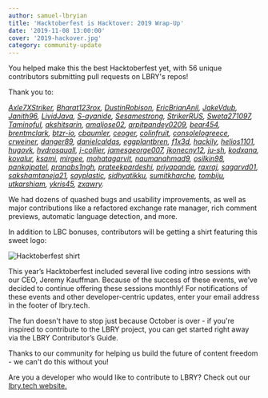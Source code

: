 ```yaml
--- 
author: samuel-lbryian
title: 'Hacktoberfest is Hacktover: 2019 Wrap-Up'
date: '2019-11-08 13:00:00'
cover: '2019-hackover.jpg'
category: community-update
---
```


You helped make this the best Hacktoberfest yet, with 56 unique contributors submitting pull requests on LBRY's repos! 

Thank you to: 

_[Axle7XStriker](https://github.com/Axle7XStriker), [Bharat123rox](https://github.com/Bharat123rox), [DustinRobison](https://github.com/DustinRobison), [EricBrianAnil](https://github.com/EricBrianAnil), [JakeVdub](https://github.com/JakeVdub), [Janith96](https://github.com/Janith96), [LividJava](https://github.com/LividJava), [S-ayanide](https://github.com/S-ayanide), [Sesamestrong](https://github.com/Sesamestrong), [StrikerRUS](https://github.com/StrikerRUS), [Sweta271097](https://github.com/Sweta271097), [Taminoful](https://github.com/Taminoful), [akshitsarin](https://github.com/akshitsarin), [amaljose02](https://github.com/amaljose02), [arpitpandey0209](https://github.com/arpitpandey0209), [bear454](https://github.com/bear454), [brentmclark](https://github.com/brentmclark), [btzr-io](https://github.com/btzr-io), [cbaumler](https://github.com/cbaumler), [ceoger](https://github.com/ceoger), [colinfruit](https://github.com/colinfruit), [consolelogreece](https://github.com/consolelogreece), [crweiner](https://github.com/crweiner), [danger89](https://github.com/danger89), [danielcaldas](https://github.com/danielcaldas), [eggplantbren](https://github.com/eggplantbren), [f1x3d](https://github.com/f1x3d), [hackily](https://github.com/hackily), [helios1101](https://github.com/helios1101), [hugovk](https://github.com/hugovk), [hydrosquall](https://github.com/hydrosquall), [j-collier](https://github.com/j-collier), [jamesgeorge007](https://github.com/jamesgeorge007), [jkonecny12](https://github.com/jkonecny12), [ju-sh](https://github.com/ju-sh), [kodxana](https://github.com/kodxana), [kovalur](https://github.com/kovalur), [ksami](https://github.com/ksami), [mirgee](https://github.com/mirgee), [mohatagarvit](https://github.com/mohatagarvit), [naumanahmad9](https://github.com/naumanahmad9), [osilkin98](https://github.com/osilkin98), [pankajpatel](https://github.com/pankajpatel), [pranabs1ngh](https://github.com/pranabs1ngh), [prateekpardeshi](https://github.com/prateekpardeshi), [priyapande](https://github.com/priyapande), [raxraj](https://github.com/raxraj), [sagarvd01](https://github.com/sagarvd01), [sakshamtaneja21](https://github.com/sakshamtaneja21), [sayplastic](https://github.com/sayplastic), [sidhyatikku](https://github.com/sidhyatikku), [sumitkharche](https://github.com/sumitkharche), [tombiju](https://github.com/tombiju), [utkarshiam](https://github.com/utkarshiam), [ykris45](https://github.com/ykris45), [zxawry](https://github.com/zxawry)._

We had dozens of quashed bugs and usability improvements, as well as major contributions like a refactored exchange rate manager, rich comment previews, automatic language detection, and more.

In addition to LBC bonuses, contributors will be getting a shirt featuring this sweet logo:


![Hacktoberfest shirt](https://spee.ch/@lbrynews:0/Hacktoberfest-tshirt.png)

This year’s Hacktoberfest included several live coding intro sessions with our CEO, Jeremy Kauffman. Because of the success of these events, we’ve decided to continue offering these sessions monthly! For notifications of these events and other developer-centric updates, enter your email address in the footer of lbry.tech.

The fun doesn't have to stop just because October is over - if you're inspired to contribute to the LBRY project, you can get started right away via the LBRY Contributor’s Guide.


Thanks to our community for helping us build the future of content freedom - we can't do this without you!

Are you a developer who would like to contribute to LBRY? Check out our [lbry.tech website.](https://lbry.tech)
